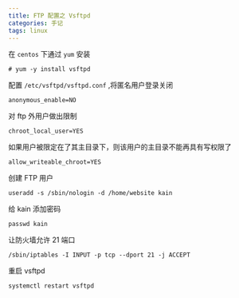 ```yaml
---
title: FTP 配置之 Vsftpd
categories: 手记
tags: linux
---
```


在 `centos` 下通过 `yum` 安装

```shell
# yum -y install vsftpd
```

配置 `/etc/vsftpd/vsftpd.conf` ,将匿名用户登录关闭

```
anonymous_enable=NO
```

对 ftp 外用户做出限制

```
chroot_local_user=YES
```

如果用户被限定在了其主目录下，则该用户的主目录不能再具有写权限了

```
allow_writeable_chroot=YES
```

创建 FTP 用户

```
useradd -s /sbin/nologin -d /home/website kain
```

给 kain 添加密码

```
passwd kain
```

让防火墙允许 21 端口

```
/sbin/iptables -I INPUT -p tcp --dport 21 -j ACCEPT
```

重启 vsftpd

```
systemctl restart vsftpd
```
